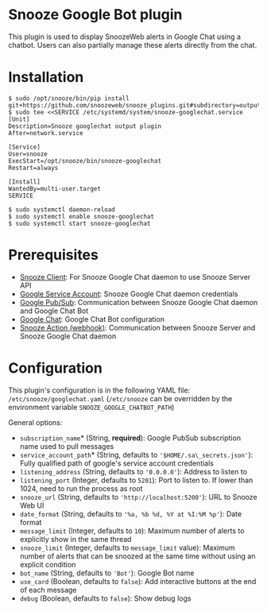 # Snooze Google Bot plugin

This plugin is used to display SnoozeWeb alerts in Google Chat using a chatbot. Users can also partially manage these alerts directly from the chat.

# Installation

```console
$ sudo /opt/snooze/bin/pip install git+https://github.com/snoozeweb/snooze_plugins.git#subdirectory=output/googlechat
$ sudo tee <<SERVICE /etc/systemd/system/snooze-googlechat.service
[Unit]
Description=Snooze googlechat output plugin
After=network.service

[Service]
User=snooze
ExecStart=/opt/snooze/bin/snooze-googlechat
Restart=always

[Install]
WantedBy=multi-user.target
SERVICE

$ sudo systemctl daemon-reload
$ sudo systemctl enable snooze-googlechat
$ sudo systemctl start snooze-googlechat
```

# Prerequisites

* [Snooze Client](https://github.com/snoozeweb/snooze_client): For Snooze Google Chat daemon to use Snooze Server API
* [Google Service Account](doc/01_Service_Account.md): Snooze Google Chat daemon credentials
* [Google Pub/Sub](doc/02_PubSub.md): Communication between Snooze Google Chat daemon and Google Chat Bot
* [Google Chat](doc/03_Chat.md): Google Chat Bot configuration
* [Snooze Action (webhook)](doc/04_Action.md): Communication between Snooze Server and Snooze Google Chat daemon

# Configuration

This plugin's configuration is in the following YAML file: `/etc/snooze/googlechat.yaml` (`/etc/snooze` can be overridden by the environment variable `SNOOZE_GOOGLE_CHATBOT_PATH`)

General options:

* `subscription_name`\* (String, **required**): Google PubSub subscription name used to pull messages
* `service_account_path`\* (String, defaults to `'$HOME/.sa\_secrets.json'`): Fully qualified path of google's service account credentials
* `listening_address` (String, defaults to `'0.0.0.0'`): Address to listen to
* `listening_port` (Integer, defaults to `5201`): Port to listen to. If lower than 1024, need to run the process as root
* `snooze_url` (String, defaults to `'http://localhost:5200'`): URL to Snooze Web UI
* `date_format` (String, defaults to `'%a, %b %d, %Y at %I:%M %p'`): Date format
* `message_limit` (Integer, defaults to `10`): Maximum number of alerts to explicitly show in the same thread
* `snooze_limit` (Integer, defaults to `message_limit` value): Maximum number of alerts that can be snoozed at the same time without using an explicit condition
* `bot_name` (String, defaults to `'Bot'`): Google Bot name
* `use_card` (Boolean, defaults to `false`): Add interactive buttons at the end of each message
* `debug` (Boolean, defaults to `false`): Show debug logs
